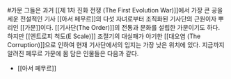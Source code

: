 #가문 
그들은 과거 [[제 1차 진화 전쟁 (The First Evolution War)]]에서 가장 큰 공을 세운 전설적인 기사 [[아서 페무르]]의 다섯 자녀로부터 조직화된 기사단의 근원이자 뿌리인 [[가문]]이다. [[기사단(The Order)]]의 전통과 문화를 설립한 가문이기도 하다. 하지만 [[엔트로피 척도(E Scale)]] 조절기의 대실패가 야기한 [[대오염 (The Corruption)]]으로 인하여 현재 기사단에서의 입지는 가장 낮은 위치에 있다. 지금까지 알려진 페무르 가문에 몸 담은 인물들은 다음과 같다.

- [[아서 페무르]]